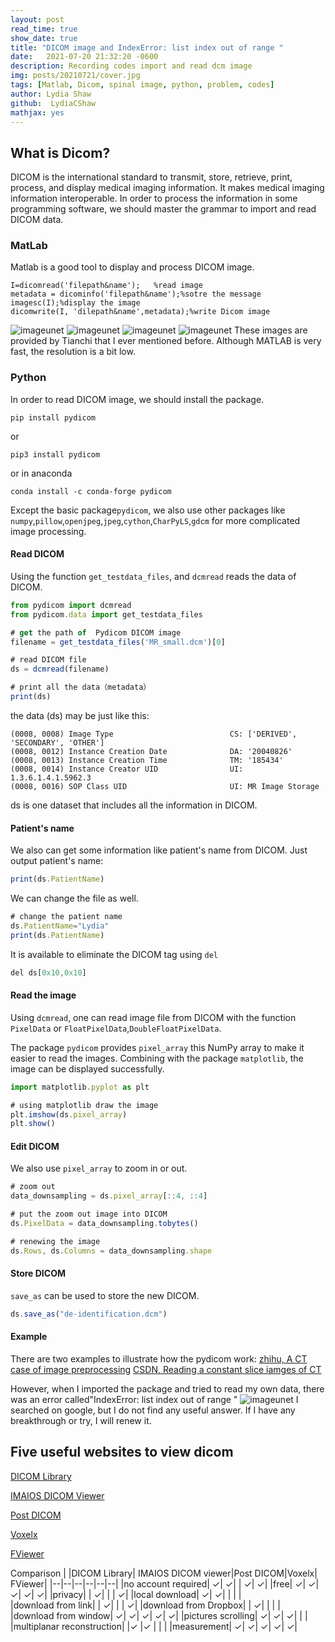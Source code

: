 ```yaml
---
layout: post
read_time: true
show_date: true
title: "DICOM image and IndexError: list index out of range "
date:   2021-07-20 21:32:20 -0600
description: Recording codes import and read dcm image
img: posts/20210721/cover.jpg
tags: [Matlab, Dicom, spinal image, python, problem, codes]
author: Lydia Shaw
github:  LydiaCShaw
mathjax: yes
---
```

## What is Dicom?
DICOM is the international standard to transmit, store, retrieve, print, process, and display medical imaging information. It makes medical imaging information interoperable. In order to process the information in some programming software, we should master the grammar to import and read DICOM data.

### MatLab
Matlab is a good tool to display and process DICOM image.
```
I=dicomread('filepath&name');   %read image
metadata = dicominfo('filepath&name');%sotre the message
imagesc(I);%display the image
dicomwrite(I, 'dilepath&name',metadata);%write Dicom image
```
![imageunet](.\assets\img\posts\20210721\study201.jpg)
![imageunet](.\assets\img\posts\20210721\study202.jpg)
![imageunet](.\assets\img\posts\20210721\study203.jpg)
![imageunet](.\assets\img\posts\20210721\study204.jpg)
These images are provided by Tianchi that I ever mentioned before. Although MATLAB is very fast, the resolution is a bit low.

### Python
In order to read DICOM image, we should install the package.
```
pip install pydicom
```
or
```
pip3 install pydicom
```
or in anaconda
```
conda install -c conda-forge pydicom
```
Except the basic package`pydicom`, we also use other packages like `numpy`,`pillow`,`openjpeg`,`jpeg`,`cython`,`CharPyLS`,`gdcm` for more complicated image processing.

#### Read DICOM
Using the function `get_testdata_files`, and `dcmread` reads the data of DICOM.
```javascript
from pydicom import dcmread
from pydicom.data import get_testdata_files

# get the path of  Pydicom DICOM image
filename = get_testdata_files('MR_small.dcm')[0]

# read DICOM file
ds = dcmread(filename)

# print all the data（metadata）
print(ds)
```
the data (ds) may be just like this: 
```
(0008, 0008) Image Type                          CS: ['DERIVED', 'SECONDARY', 'OTHER']
(0008, 0012) Instance Creation Date              DA: '20040826'
(0008, 0013) Instance Creation Time              TM: '185434'
(0008, 0014) Instance Creator UID                UI: 1.3.6.1.4.1.5962.3
(0008, 0016) SOP Class UID                       UI: MR Image Storage
```
ds is one dataset that includes all the information in DICOM.

#### Patient's name
We also can get some information like patient's name from DICOM. Just output patient's name:
```javascript
print(ds.PatientName)
```
We can change the file as well.
```javascript
# change the patient name
ds.PatientName="Lydia"
print(ds.PatientName)
```
It is available to eliminate the DICOM tag using `del`

```javascript
del ds[0x10,0x10]
```
#### Read the image
Using `dcmread`, one can read image file from DICOM with the function `PixelData` or `FloatPixelData`,`DoubleFloatPixelData`.

The package `pydicom` provides `pixel_array` this NumPy array to make it easier to read the images. Combining with the package  `matplotlib`, the image can be displayed successfully.
```javascript
import matplotlib.pyplot as plt

# using matplotlib draw the image
plt.imshow(ds.pixel_array)
plt.show()
```

#### Edit DICOM
We also use `pixel_array` to zoom in or out.
```javascript
# zoom out
data_downsampling = ds.pixel_array[::4, ::4]

# put the zoom out image into DICOM
ds.PixelData = data_downsampling.tobytes()

# renewing the image
ds.Rows, ds.Columns = data_downsampling.shape
```
#### Store DICOM
`save_as` can be used to store the new DICOM.
```javascript
ds.save_as("de-identification.dcm")
```

#### Example
There are two examples to illustrate how the pydicom work:
[zhihu, A CT case of image preprocessing](https://zhuanlan.zhihu.com/p/59413289)
[CSDN, Reading a constant slice iamges of CT](https://blog.csdn.net/zhuang19951231/article/details/79488334)

However, when I imported the package and tried to read my own data, there was an error called"IndexError: list index out of range
"
![imageunet](.\assets\img\posts\20210721\pycharme.jpg)
I searched on google, but I do not find any useful answer. If I have any breakthrough or try, I will renew it.
## Five useful websites to view dicom
[DICOM Library](https://www.dicomlibrary.com/)

[IMAIOS DICOM Viewer](https://www.imaios.com/en/Imaios-Dicom-Viewer)

[Post DICOM](https://www.postdicom.com/)

[Voxelx](https://www.voxelx.com/)

[FViewer](http://fviewer.com/view-dicom)

Comparison
|	|DICOM Library|	IMAIOS DICOM viewer|Post DICOM|Voxelx|	FViewer|
|--|--|--|--|--|--|
|no account required|	✓|	✓|	 |	✓|	✓|
|free|	✓|	✓|	✓|	✓|	✓|
|privacy|	 |	✓|	 |	 |	✓|
|local download|	✓|	✓|	| |	| 	 
|download from link|	 |	✓|	 |	 |	✓|
|download from Dropbox|	| 	✓|	| |	| 	 
|download from window|	✓|	✓|	✓|	✓|	✓|
|pictures scrolling|	✓|	✓|	✓|	 |	 |
|multiplanar reconstruction|	 	|✓	|✓	| 	| |
|measurement|	✓|	✓|	✓|	✓|	✓|

